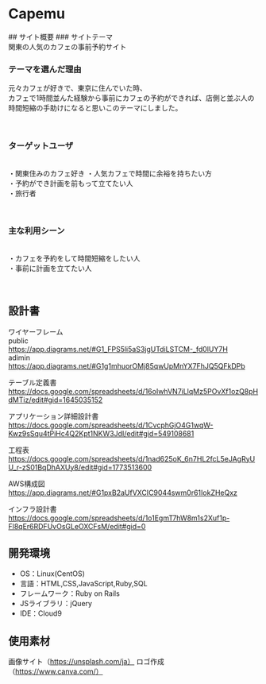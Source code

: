 
<h1>Capemu</h1>
​
## サイト概要
### サイトテーマ
<br>
関東の人気のカフェの事前予約サイト

### テーマを選んだ理由
元々カフェが好きで、東京に住んでいた時、<br>
カフェで1時間並んた経験から事前にカフェの予約ができれば、店側と並ぶ人の時間短縮の手助けになると思いこのテーマにしました。

​
### ターゲットユーザ
<br>
・関東住みのカフェ好き
・人気カフェで時間に余裕を持ちたい方<br>
・予約ができ計画を前もって立てたい人<br>
・旅行者


​
### 主な利用シーン
<br>
・カフェを予約をして時間短縮をしたい人<br>
・事前に計画を立てたい人

​
## 設計書
ワイヤーフレーム<br>
public<br>
https://app.diagrams.net/#G1_FPS5li5aS3jgUTdiLSTCM-_fd0lUY7H<br>
adimin<br>
https://app.diagrams.net/#G1g1mhuorOMj85qwUpMnYX7FhJQ5QFkDPb

テーブル定義書
https://docs.google.com/spreadsheets/d/16oIwhVN7iLlqMz5POvXf1ozQ8pHdMTiz/edit#gid=1645035152

アプリケーション詳細設計書<br>
https://docs.google.com/spreadsheets/d/1CvcphGjO4G1wqW-Kwz9sSqu4tPiHc4Q2Kpt1NKW3JdI/edit#gid=549108681

工程表<br>
https://docs.google.com/spreadsheets/d/1nad625oK_6n7HL2fcL5eJAgRyUU_r-zS01BqDhAXUy8/edit#gid=1773513600

AWS構成図<br>
https://app.diagrams.net/#G1pxB2aUfVXCIC9044swm0r61IokZHeQxz

インフラ設計書<br>
https://docs.google.com/spreadsheets/d/1o1EgmT7hW8m1s2Xuf1p-Fl8qEr6RDFUvOsGLeOXCFsM/edit#gid=0
​
## 開発環境
- OS：Linux(CentOS)
- 言語：HTML,CSS,JavaScript,Ruby,SQL
- フレームワーク：Ruby on Rails
- JSライブラリ：jQuery
- IDE：Cloud9
​
## 使用素材
画像サイト（https://unsplash.com/ja）
ロゴ作成（https://www.canva.com/）